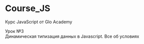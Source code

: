 # Course_JS
Курс JavaScript от Glo Academy

Урок &#8470;3<br>
Динамическая типизация данных в Javascript. Все об условиях
